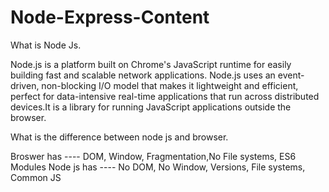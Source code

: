 # Node-Express-Content

What is Node Js.

Node.js is a platform built on Chrome's JavaScript runtime for easily building fast and scalable network applications. Node.js uses an event-driven, non-blocking I/O model that makes it lightweight and efficient, perfect for data-intensive real-time applications that run across distributed devices.It is a library for running JavaScript applications outside the browser.

What is the difference between node js and browser.

Broswer has ---- DOM, Window, Fragmentation,No File systems, ES6 Modules
Node js has ---- No DOM, No Window, Versions, File systems, Common JS
